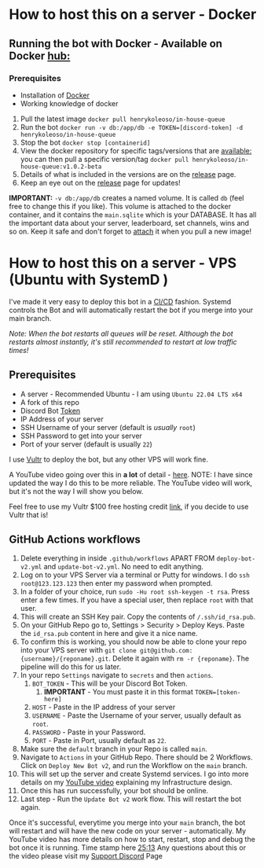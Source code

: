 # How to host this on a server - Docker

## Running the bot with Docker - Available on Docker [hub:](https://hub.docker.com/repository/docker/henrykoleoso/in-house-queue)
### Prerequisites
- Installation of [Docker](https://docs.docker.com/get-docker/)
- Working knowledge of docker

1. Pull the latest image `docker pull henrykoleoso/in-house-queue`
2. Run the bot `docker run -v db:/app/db -e TOKEN=[discord-token] -d henrykoleoso/in-house-queue`
3. Stop the bot `docker stop [containerid]`
4. View the docker repository for specific tags/versions that are [available:](https://hub.docker.com/repository/docker/henrykoleoso/in-house-queue) you can then pull a specific version/tag `docker pull henrykoleoso/in-house-queue:v1.0.2-beta`
5. Details of what is included in the versions are on the [release](https://github.com/HenrySpartGlobal/InHouseQueue/releases) page.
6. Keep an eye out on the [release](https://github.com/HenrySpartGlobal/InHouseQueue/releases) page for updates!

**IMPORTANT:**
`-v db:/app/db` creates a named volume. It is called `db` (feel free to change this if you like). This volume is attached to the docker container, and it contains the `main.sqlite` which is your DATABASE. It has all the important data about your server, leaderboard, set channels, wins and so on. Keep it safe and don't forget to [attach](https://www.geeksforgeeks.org/mounting-a-volume-inside-docker-container/) it when you pull a new image!

# How to host this on a server - VPS (Ubuntu with SystemD )
I've made it very easy to deploy this bot in a [CI/CD](https://www.redhat.com/en/topics/devops/what-is-ci-cd) fashion. Systemd controls the Bot and will automatically restart the bot if you merge into your main branch.

*Note: When the bot restarts all queues will be reset. Although the bot restarts almost instantly, it's still recommended to restart at low traffic times!*

## Prerequisites

- A server - Recommended Ubuntu - I am using `Ubuntu 22.04 LTS x64`
- A fork of this repo 
- Discord Bot [Token](https://discord.com/developers/applications/)
- IP Address of your server
- SSH Username of your server (default is *usually* `root`)
- SSH Password to get into your server
- Port of your server (default is usually `22`)

I use [Vultr](https://my.vultr.com/deploy/) to deploy the bot, but any other VPS will work fine.

A YouTube video going over this in **a lot** of detail - [here](https://www.youtube.com/watch?v=iI9TyX-a5z0). 
NOTE: I have since updated the way I do this to be more reliable. The YouTube video will work, but it's not the way I will show you below.

Feel free to use my Vultr $100 free hosting credit [link](https://www.vultr.com/?ref=9182917-8H), if you decide to use Vultr that is!

## GitHub Actions workflows
1. Delete everything in inside `.github/workflows` APART FROM `deploy-bot-v2.yml` and `update-bot-v2.yml`. No need to edit anything.
2. Log on to your VPS Server via a terminal or Putty for windows. I do `ssh root@123.123.123` then enter my password when prompted.
3. In a folder of your choice, run `sudo -Hu root ssh-keygen -t rsa`. Press enter a few times. If you have a special user, then replace `root` with that user.
4. This will create an SSH Key pair. Copy the contents of `/.ssh/id_rsa.pub`.
5. On your GitHub Repo go to, Settings > Security > Deploy Keys. Paste the `id_rsa.pub` content in here and give it a nice name.
6. To confirm this is working, you should now be able to clone your repo into your VPS server with `git clone git@github.com:{username}/{reponame}.git`. Delete it again with `rm -r {reponame}`. The pipeline will do this for us later.
7. In your repo `Settings` navigate to `secrets` and then `actions`.
   1. `BOT_TOKEN` - This will be your Discord Bot Token. 
      1. **IMPORTANT** - You must paste it in this format `TOKEN=[token-here]`
   2. `HOST` - Paste in the IP address of your server
   3. `USERNAME` - Paste the Username of your server, usually default as `root`.
   3. `PASSWORD` - Paste in your Password.
   3. `PORT` - Paste in Port, usually default as `22`.
8. Make sure the `default` branch in your Repo is called `main`.
9. Navigate to `Actions` in your GitHub Repo. There should be 2 Workflows. Click on `Deploy New Bot v2`, and run the Workflow on the `main` branch.
10. This will set up the server and create Systemd services. I go into more details on my [YouTube video](https://www.youtube.com/watch?v=iI9TyX-a5z0) explaining my Infrastructure design. 
11. Once this has run successfully, your bot should be online. 
12. Last step - Run the `Update Bot v2` work flow. This will restart the bot again.

Once it's successful, everytime you merge into your `main` branch, the bot will restart and will have the new code on your server - automatically. 
My YouTube video has more details on how to start, restart, stop and debug the bot once it is running. Time stamp here [25:13](https://www.youtube.com/watch?v=iI9TyX-a5z0&t=1513s)
Any questions about this or the video please visit my [Support Discord](https://discord.gg/NDKMeT6GE7) Page
